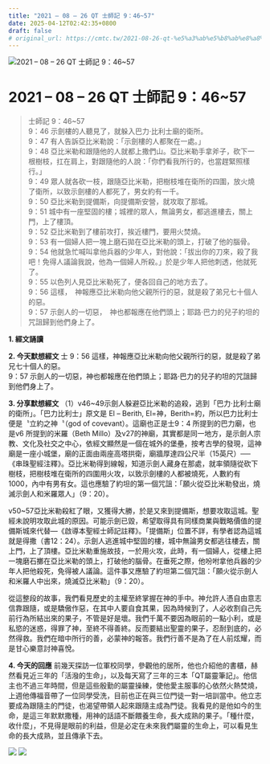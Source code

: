 ```yaml
---
title: "2021 – 08 – 26 QT 士師記 9：46~57"
date: 2025-04-12T02:42:35+0800
draft: false
# original_url: https://cmtc.tw/2021-08-26-qt-%e5%a3%ab%e5%b8%ab%e8%a8%98-9%ef%bc%9a4657
---
```


![2021 – 08 – 26 QT 士師記  9：46\~57](/images/qt.jpg   "2021 – 08 – 26 QT 士師記  9：46\~57")

# 2021 – 08 – 26 QT 士師記 9：46\~57

> 士師記 9：46\~57  
> 9：46 示劍樓的人聽見了，就躲入巴力‧比利士廟的衛所。  
> 9：47 有人告訴亞比米勒說：「示劍樓的人都聚在一處。」  
> 9：48 亞比米勒和跟隨他的人就都上撒們山。亞比米勒手拿斧子，砍下一根樹枝，扛在肩上，對跟隨他的人說：「你們看我所行的，也當趕緊照樣行。」  
> 9：49 眾人就各砍一枝，跟隨亞比米勒，把樹枝堆在衛所的四圍，放火燒了衛所，以致示劍樓的人都死了，男女約有一千。  
> 9：50 亞比米勒到提備斯，向提備斯安營，就攻取了那城。  
> 9：51 城中有一座堅固的樓；城裡的眾人，無論男女，都逃進樓去，關上門，上了樓頂。  
> 9：52 亞比米勒到了樓前攻打，挨近樓門，要用火焚燒。  
> 9：53 有一個婦人把一塊上磨石拋在亞比米勒的頭上，打破了他的腦骨。  
> 9：54 他就急忙喊叫拿他兵器的少年人，對他說：「拔出你的刀來，殺了我吧！免得人議論我說，他為一個婦人所殺。」於是少年人把他刺透，他就死了。  
> 9：55 以色列人見亞比米勒死了，便各回自己的地方去了。  
> 9：56 這樣，　神報應亞比米勒向他父親所行的惡，就是殺了弟兄七十個人的惡。  
> 9：57 示劍人的一切惡，　神也都報應在他們頭上；耶路‧巴力的兒子約坦的咒詛歸到他們身上了。

**1. 經文誦讀**

**2.  今天默想經文**
士 9：56 這樣，神報應亞比米勒向他父親所行的惡，就是殺了弟兄七十個人的惡。  
9：57 示劍人的一切惡，神也都報應在他們頭上；耶路‧巴力的兒子約坦的咒詛歸到他們身上了。

**3. 分享默想經文**
（1）v46\~49示劍人躲避亞比米勒的追殺，逃到「巴力‧比利士廟的衛所」。「巴力比利士」原文是 El – Berith, El=神，Berith=約，所以巴力比利士便是〝立約之神〝（god of covevant）。這廟也正是士9：4 所提到的巴力廟，也是v6 所提到的米羅（Beth Millo）及v27的神廟，其實都是同一地方，是示劍人宗教、文化及社交之中心，依經文顯然是一個在城外的堡壘，按考古學的發現，這神廟是一座小城堡，廟的正面由兩座高塔拱衛，廟牆厚達四公尺半（15英尺）──《串珠聖經注釋》。亞比米勒得到線報，知道示劍人藏身在那處，就率領隨從砍下樹枝，把樹枝堆在衛所的四圍用火攻，以致示劍樓的人都被燒死，人數約有1000，內中有男有女。這也應驗了約坦的第一個咒詛：「願火從亞比米勒發出，燒滅示劍人和米羅眾人」（9：20）。

v50\~57亞比米勒殺紅了眼，又獲得大勝，於是又來到提備斯，想要攻取這城。聖經未說明攻取此城的原因。可能示劍已毀，希望取得具有同樣商業與戰略價值的提備斯城來代替—《啟導本聖經士師記註釋》。「提備斯」位置不詳，有學者認為這城就是得撒（書12：24）。示劍人逃進城中堅固的樓，城中無論男女都逃往樓去，關上門，上了頂樓。亞比米勒重施故技，一於用火攻，此時，有一個婦人，從樓上把一塊磨石擲在亞比米勒的頭上，打破他的腦骨。在垂死之際，他吩咐拿他兵器的少年人把他殺死，免得被人議論。這件事又應驗了約坦第二個咒詛：「願火從示劍人和米羅人中出來，燒滅亞比米勒」（9：20）。

從這整段的故事，我們看見歷史的主權至終掌握在神的手中。神允許人憑自由意志信靠跟隨，或是驕傲作惡，在其中人要自食其果，因為時候到了，人必收割自己先前行為所結出來的果子，不管是好是壞。我們千萬不要因為眼前的一點小利，或是私慾的迷惑，得罪了神，至終不得善終。反而要結出聖靈的果子，忍耐到底的，必然得救。我們在暗中所行的善，必蒙神的報答。我們行善不是為了在人前炫耀，而是甘心樂意討神喜悅。

**4. 今天的回應**
前幾天探訪一位軍校同學，參觀他的居所，他也介紹他的書櫃，赫然看見近三年的「活潑的生命」，以及每天寫了三年的三本「QT屬靈筆記」。他信主也不過三年時間，但是這些殷勤的屬靈操練，使他愛主服事的心依然火熱焚燒，上週他傳福音帶了一位同學受洗，目前也正在與三位門徒一對一培訓當中。他立志要成為跟隨主的門徒，也渴望帶領人起來跟隨主成為門徒。我看見的是他如今的生命，是這三年默默撒種，用神的話語不斷餵養生命，長大成熟的果子。「種什麼，收什麼」，不見得是眼前的利益，但是必定在未來我們屬靈的生命上，可以看見生命的長大成熟，並且傳承下去。

![](/images/202108271.jpg) ![](/images/202108272.jpg)
